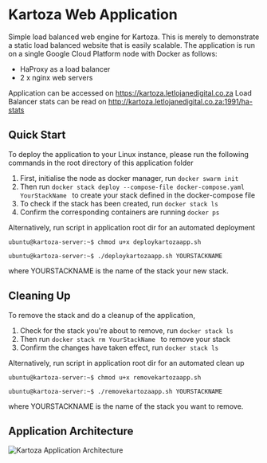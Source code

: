 # Kartoza Web Application
Simple load balanced web engine for Kartoza. This is merely to demonstrate a static load balanced website that is easily scalable. The application is run on a single Google Cloud Platform node with Docker as follows:

- HaProxy as a load balancer
- 2 x nginx web servers

Application can be accessed on https://kartoza.letlojanedigital.co.za
Load Balancer stats can be read on http://kartoza.letlojanedigital.co.za:1991/ha-stats

## Quick Start
To deploy the application to your Linux instance, please run the following commands in the root directory of this application folder

1. First, initialise the node as docker manager, run ```docker swarm init```
1. Then run ```docker stack deploy --compose-file docker-compose.yaml YourStackName ``` to create your stack defined in the docker-compose file
2. To check if the stack has been created, run ```docker stack ls```
3. Confirm the corresponding containers are running ```docker ps```

Alternatively, run script in application root dir for an automated deployment 
```console
ubuntu@kartoza-server:~$ chmod u+x deploykartozaapp.sh
```
```console
ubuntu@kartoza-server:~$ ./deploykartozaapp.sh YOURSTACKNAME
```
where YOURSTACKNAME is the name of the stack your new stack.

## Cleaning Up
To remove the stack and do a cleanup of the application,

1. Check for the stack you're about to remove, run ```docker stack ls```
2. Then run ```docker stack rm YourStackName ``` to remove your stack 
3. Confirm the changes have taken effect, run ```docker stack ls```

Alternatively, run script in application root dir for an automated clean up 
```console
ubuntu@kartoza-server:~$ chmod u+x removekartozaapp.sh 
```
```console
ubuntu@kartoza-server:~$ ./removekartozaapp.sh YOURSTACKNAME
```
where YOURSTACKNAME is the name of the stack you want to remove.

## Application Architecture
![Kartoza Application Architecture](https://user-images.githubusercontent.com/69802565/100230961-093ea180-2f2f-11eb-8d70-a9d3255d8349.jpg)


